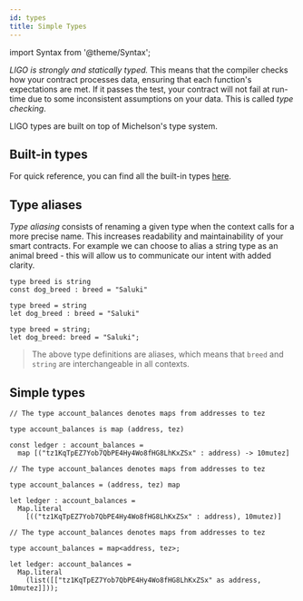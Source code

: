 ```yaml
---
id: types
title: Simple Types
---
```


import Syntax from '@theme/Syntax';

*LIGO is strongly and statically typed.* This means that the compiler
checks how your contract processes data, ensuring that each function's
expectations are met. If it passes the test, your contract will not fail at
run-time due to some inconsistent assumptions on your data. This is
called *type checking*.

LIGO types are built on top of Michelson's type system.

## Built-in types

For quick reference, you can find all the built-in types [here](https://gitlab.com/ligolang/ligo/-/blob/dev/src/main/build/ligo_lib/std_lib.mligo#L1-33).

## Type aliases

*Type aliasing* consists of renaming a given type when the context
calls for a more precise name. This increases readability and
maintainability of your smart contracts. For example we can choose to
alias a string type as an animal breed - this will allow us to
communicate our intent with added clarity.

<Syntax syntax="pascaligo">

```pascaligo group=a
type breed is string
const dog_breed : breed = "Saluki"
```

</Syntax>
<Syntax syntax="cameligo">

```cameligo group=a
type breed = string
let dog_breed : breed = "Saluki"
```

</Syntax>

<Syntax syntax="jsligo">

```jsligo group=a
type breed = string;
let dog_breed: breed = "Saluki";
```

</Syntax>


> The above type definitions are aliases, which means that `breed` and
> `string` are interchangeable in all contexts.

## Simple types

<Syntax syntax="pascaligo">

```pascaligo group=b
// The type account_balances denotes maps from addresses to tez

type account_balances is map (address, tez)

const ledger : account_balances =
  map [("tz1KqTpEZ7Yob7QbPE4Hy4Wo8fHG8LhKxZSx" : address) -> 10mutez]
```

</Syntax>
<Syntax syntax="cameligo">

```cameligo group=b
// The type account_balances denotes maps from addresses to tez

type account_balances = (address, tez) map

let ledger : account_balances =
  Map.literal
    [(("tz1KqTpEZ7Yob7QbPE4Hy4Wo8fHG8LhKxZSx" : address), 10mutez)]
```

</Syntax>

<Syntax syntax="jsligo">

```jsligo group=b
// The type account_balances denotes maps from addresses to tez

type account_balances = map<address, tez>;

let ledger: account_balances =
  Map.literal
    (list([["tz1KqTpEZ7Yob7QbPE4Hy4Wo8fHG8LhKxZSx" as address, 10mutez]]));
```

</Syntax>
